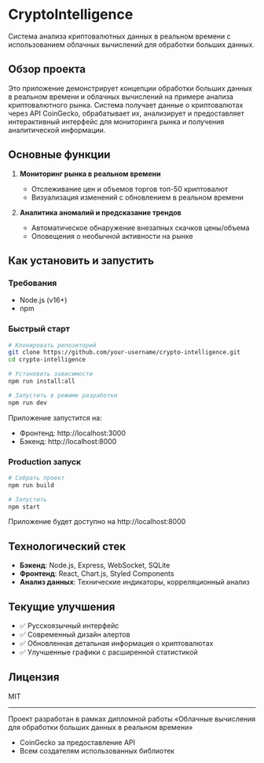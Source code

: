 # CryptoIntelligence

Система анализа криптовалютных данных в реальном времени с использованием облачных вычислений для обработки больших данных.

## Обзор проекта

Это приложение демонстрирует концепции обработки больших данных в реальном времени и облачных вычислений на примере анализа криптовалютного рынка. Система получает данные о криптовалютах через API CoinGecko, обрабатывает их, анализирует и предоставляет интерактивный интерфейс для мониторинга рынка и получения аналитической информации.

## Основные функции

1. **Мониторинг рынка в реальном времени**
   - Отслеживание цен и объемов торгов топ-50 криптовалют
   - Визуализация изменений с обновлением в реальном времени

2. **Аналитика аномалий и предсказание трендов**
   - Автоматическое обнаружение внезапных скачков цены/объема
   - Оповещения о необычной активности на рынке

## Как установить и запустить

### Требования

- Node.js (v16+)
- npm

### Быстрый старт

```bash
# Клонировать репозиторий
git clone https://github.com/your-username/crypto-intelligence.git
cd crypto-intelligence

# Установить зависимости
npm run install:all

# Запустить в режиме разработки
npm run dev
```

Приложение запустится на:
- Фронтенд: http://localhost:3000
- Бэкенд: http://localhost:8000

### Production запуск

```bash
# Собрать проект
npm run build

# Запустить
npm start
```

Приложение будет доступно на http://localhost:8000

## Технологический стек

- **Бэкенд**: Node.js, Express, WebSocket, SQLite
- **Фронтенд**: React, Chart.js, Styled Components
- **Анализ данных**: Технические индикаторы, корреляционный анализ

## Текущие улучшения

- ✅ Русскоязычный интерфейс
- ✅ Современный дизайн алертов 
- ✅ Обновленная детальная информация о криптовалютах
- ✅ Улучшенные графики с расширенной статистикой

## Лицензия

MIT

---

Проект разработан в рамках дипломной работы «Облачные вычисления для обработки больших данных в реальном времени»

- CoinGecko за предоставление API
- Всем создателям использованных библиотек
